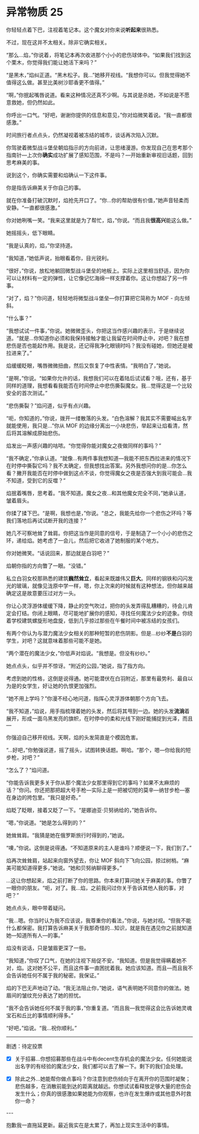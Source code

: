 # 异常物质 25

你轻轻点着下巴，注视着笔记本。这个魔女对你来说**听起来**很熟悉。

不过，现在这并不太相关。除非它确实相关。

“那么...焰，”你说着，将笔记本再次收进那个小小的悲伤球体中。“如果我们找到这个栗木，你觉得我们能让她活下来吗？”

“是黑木，”焰纠正道。“黑木松子。我...”她移开视线。“我想你可以。但我觉得她不值得这么做。甚至比美树沙耶香更不值得。”

“啊，”你抿起嘴唇说道。看来这种情况还真不少啊。与其说是杀她，不如说是不愿意救她，但仍然如此。

你呼出一口气。“好吧，谢谢你提供的信息和意见，”你对焰微笑着说。“我一直都很感激。”

时间旅行者点点头，仍然凝视着被冻结的城市，谈话再次陷入沉默。

你驾驶着微型战斗堡垒朝焰指示的方向前进，让思绪漫游。你发现自己在思考那个指南针—上次你**确实**成功扩展了感知范围，不是吗？—开始重新审视旧话题，回到思考麻美的事。

说到这个，你确实需要和焰确认一下这件事。

你是指告诉麻美关于你自己的事。

就在你准备打破沉默时，焰抢先开口了。“你...你的帮助很有价值，”她声音轻柔而安静。“一直都很感激。”

你对她咧嘴一笑。“我来这里就是为了帮忙，焰，”你说。“而且我**很高兴**能这么做。”

她摇摇头，低下眼睛。

“我是认真的，焰，”你坚持道。

“我知道，”她低声说，抬眼看着你，目光锐利。

“很好，”你说，放松地躺回微型战斗堡垒的地板上。实际上这里相当舒适，因为你可以让材料有一定的弹性，让它像记忆海绵一样支撑着你。这让你想起了另一件事。

“对了，焰？”你问道，轻轻地将微型战斗堡垒—你打算把它简称为 MOF - 向左倾斜。

“什么事？”

“我想试试一件事，”你说。她微微歪头，你把这当作感兴趣的表示，于是继续说道。“就是...你知道你必须和我保持接触才能让我留在时间停止中，对吧？我在想悲伤是否也能起作用。我是说，还记得我净化眼镜时吗？我没有碰她，但她还是被拉进来了。”

焰缓缓眨眼，嘴唇微微扭曲，然后又恢复了中性表情。“我明白了，”她说。

“是啊，”你说。“如果你允许的话，我想我们可以在着陆后试试看？哦，还有，基于同样的道理，我想看看我能否在时间停止中悲伤撕裂魔女。我...觉得这是一个比较安全的首次测试。”

“悲伤撕裂？”焰问道，似乎有点兴趣。

“呃，你知道的，”你说，拨开一缕散落的头发。“白色溶解？我其实不需要喊出名字就能使用，我只是...”你从 MOF 的边缘分离出一小块悲伤，举起来让焰看清，然后将其溶解成原始悲伤。

焰发出一声感兴趣的咕哝。“你觉得你能对魔女之夜做同样的事吗？”

“我不确定，”你承认道。“就像...有两件事我想知道—我能不把东西拉进来的情况下在时停中撕裂它吗？我不太确定，但我想找出答案。另外我想问你的是...你怎么看？撇开我能否在时停中做到这点不谈，你觉得魔女之夜是否强大到我可能会...我不知道，受到它的反噬？”

焰抿着嘴唇，思考着。“我不知道。魔女之夜...和其他魔女完全不同，”她承认道，皱着眉头。

你揉了揉下巴。“是啊，我想也是，”你说。“总之，我能先给你一个悲伤之环吗？等我们落地后再试试断开我的连接？”

她几不可察地耸了耸肩。你把这当作是同意的信号，于是制造了一个小小的悲伤之环，递给焰。她考虑了一会儿，然后把它收进了她制服的某个地方。

你对她微笑。“话说回来，那边就是白羽吧？”

焰朝你指的方向瞥了一眼。“没错。”

私立白羽女校那熟悉的建筑**巍然耸立**，看起来既雄伟又**巨大**。同样的钢铁和闪闪发光的玻璃，就像见泷原中学一样，嗯，你上次来的时候就有这种想法，但你越来越确定这是故意要压过对方一头。

你让心灵浮游体缓缓下降，静止的空气吹过，把你的头发弄得乱糟糟的，待会儿肯定会打结。你闭上眼睛，尽可能地扩展你的感知，寻找任何魔法少女的迹象。你绕着学校建筑螺旋形地盘旋，低到几乎掠过那些在午餐时间中被冻结的女孩们。

有两个你认为与潜力魔法少女相关的那种短暂的悲伤阴影。但是...纱纱**不是**白羽的学生，对吧？这就意味着那些可能不是她。

“两个潜在的魔法少女，”你低声对焰说。“我想是。但没有纱纱。”

她点点头，似乎并不惊讶。“附近的公园，”她说，指了指方向。

考虑到她的性格，这倒是说得通。她可能潜伏在白羽附近，那里有最势利、最自以为是的女学生，好让她的仇恨更加强烈。

“她不用上学吗？”你漫不经心地问道，指挥心灵浮游体朝那个方向飞去。

“我不知道，”焰说，用手指梳理着她的头发，然后将其甩到一边。她的头发**流淌**着展开，形成一面乌黑发亮的旗帜，在时停中的柔和光线下刚好能捕捉到光泽，而且—

你强迫自己移开视线。天啊，焰的头发简直是个模因危害。

“...好吧，”你勉强说道，摇了摇头，试图转换话题。啊哈。“那个，嗯—你给我的短步枪，对吧？”

“怎么了？”焰问道。

“你能告诉我更多关于你从那个魔法少女那里得到它的事吗？如果不太麻烦的话？”你问。你还把那把超大号手枪—实际上是一把被切短的莫辛—纳甘步枪—塞在身边的挎包里。“我只是好奇。”

焰眨了眨眼，接着又眨了一下。“是娜迪亚·贝努纳给的，”她告诉你。

“嗯，”你说道。“她是怎么得到的？”

她耸耸肩。“我猜是她在俄罗斯旅行时得到的，”她说。

“噢，”你说。这倒是说得通。“不知道原来的主人是谁吗？顺便说一下，我们到了。”

焰再次耸耸肩，站起来向窗外望去，你让 MOF 斜向下飞向公园，掠过树梢。“麻美可能知道得更多，”她说。“她和贝努纳聊得更多。”

...这让你想起来，焰之前打断了你的思路。你本来打算问她关于麻美的事。你瞥了一眼你的朋友。“呃，对了。我...焰，之前我问过你关于告诉其他人我的事，对吧？”

她点点头，眼中带着疑问。

“我...嗯。你当时认为我不应该说，我尊重你的看法，”你说，与她对视。“但我不能什么都保密。我打算告诉麻美关于我那奇怪的...知识，就是我在遇见你之前就知道她—知道所有人—的事。”

焰没有说话，只是皱眉更深了一些。

“我知道，”你叹了口气，在她的注视下局促不安。“我知道。但是我觉得瞒着她不对，焰。这对她不公平，而且这件事一直困扰着我。她应该知道。而且—而且我不会告诉她任何不属于我的秘密。我保证。”

焰的下巴无声地动了动。“我无法阻止你，”她说，语气表明她不同意你的做法。她眉间的皱纹充分表达了她的担忧。

“我不会告诉她任何不属于我的事，”你重复道。“而且我—我觉得这会比告诉她灵魂宝石和丘比的事情顺利得多。”

“好吧，”焰说。“我...祝你顺利。”

---

剧透：待定投票

- [x] 关于招募...你想招募那些在战斗中有decent生存机会的魔法少女。任何她能说出名字的有经验的魔法少女，我们都可以去了解一下。剩下的我们会处理。

- [x] 除此之外...她能帮你做点事吗？你注意到悲伤倾向于在离开你的范围时凝聚；悲伤越多，在消散前能到达的距离就越远。你想试试看释放足够大量的悲伤会发生什么；你真的很感激如果她能为你观察，也许在发生爆炸或其他意外时救你一命？

---​

抱歉我一直拖延更新。最近我实在是太累了，再加上现实生活中的事情。

